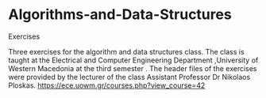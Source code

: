 # Algorithms-and-Data-Structures
Exercises 

Three exercises for the algorithm and data structures class.
The class is taught at the Electrical and Computer Engineering Department ,University of Western Macedonia
at the third semester . The header files of the exercises were provided by the lecturer of the class Assistant Professor Dr Nikolaos Ploskas.
https://ece.uowm.gr/courses.php?view_course=42
